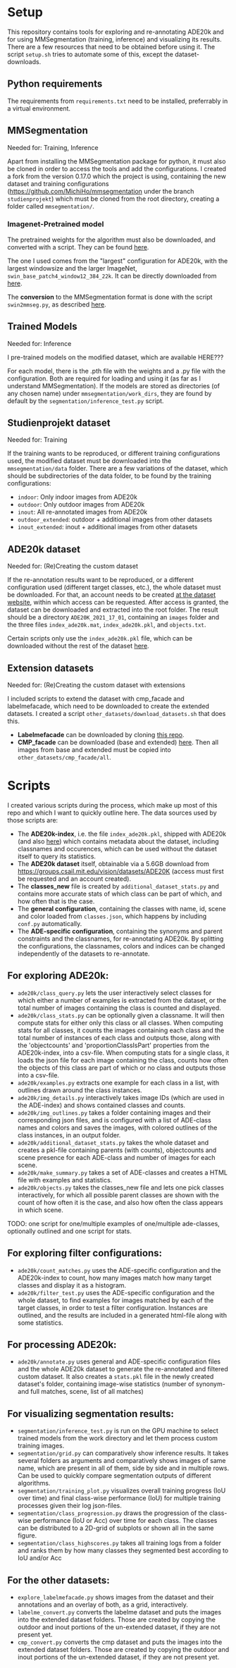 # Setup

This repository contains tools for exploring and re-annotating ADE20k and for using MMSegmentation (training, inference) and visualizing its results. There are a few resources that need to be obtained before using it. The script `setup.sh` tries to automate some of this, except the dataset-downloads.

## Python requirements

The requirements from `requirements.txt` need to be installed, preferrably in a virtual environment. 

## MMSegmentation

Needed for: Training, Inference

Apart from installing the MMSegmentation package for python, it must also be cloned in order to access the tools and add the configurations. I created a fork from the version 0.17.0 which the project is using, containing the new dataset and training configurations (https://github.com/MichiHo/mmsegmentation under the branch `studienprojekt`) which must be cloned from the root directory, creating a folder called `mmsegmentation/`.

### Imagenet-Pretrained model

The pretrained weights for the algorithm must also be downloaded, and converted with a script. They can be found [here](https://github.com/microsoft/Swin-Transformer#main-results-on-imagenet-with-pretrained-models).

The one I used comes from the "largest" configuration for ADE20k, with the largest windowsize and the larger ImageNet, `swin_base_patch4_window12_384_22k`. 
It can be directly downloaded from [here](https://github.com/SwinTransformer/storage/releases/download/v1.0.0/swin_base_patch4_window12_384_22k.pth).

The **conversion** to the MMSegmentation format is done with the script `swin2mmseg.py`, as described [here](https://github.com/open-mmlab/mmsegmentation/blob/master/configs/swin/README.md#usage).

## Trained Models

Needed for: Inference

I pre-trained models on the modified dataset, which are available HERE???

For each model, there is the .pth file with the weights and a .py file with the configuration. Both are required for loading and using it (as far as I understand MMSegmentation). If the models are stored as directories (of any chosen name) under `mmsegmentation/work_dirs`, they are found by default by the `segmentation/inference_test.py` script.

## Studienprojekt dataset

Needed for: Training

If the training wants to be reproduced, or different training configurations used, the modified dataset must be downloaded into the `mmsegmentation/data` folder. There are a few variations of the dataset, which should be subdirectories of the data folder, to be found by the training configurations:

-   `indoor`: Only indoor images from ADE20k
-   `outdoor`: Only outdoor images from ADE20k
-   `inout`: All re-annotated images from ADE20k
-   `outdoor_extended`: outdoor + additional images from other datasets
-   `inout_extended`: inout + additional images from other datasets

## ADE20k dataset

Needed for: (Re)Creating the custom dataset

If the re-annotation results want to be reproduced, or a different configuration used (different target classes, etc.), the whole dataset must be downloaded. For that, an account needs to be created [at the dataset website](https://groups.csail.mit.edu/vision/datasets/ADE20K/), within which access can be requested. After access is granted, the dataset can be downloaded and extracted into the root folder. The result should be a directory `ADE20K_2021_17_01`, containing an `images` folder and the three files `index_ade20k.mat`, `index_ade20k.pkl`, and `objects.txt`. 

Certain scripts only use the `index_ade20k.pkl` file, which can be downloaded without the rest of the dataset [here](http://groups.csail.mit.edu/vision/datasets/ADE20K/toolkit/index_ade20k.pkl).

## Extension datasets

Needed for: (Re)Creating the custom dataset with extensions

I included scripts to extend the dataset with cmp_facade and labelmefacade, which need to be downloaded to create the extended datasets. I created a script `other_datasets/download_datasets.sh` that does this.

-   **Labelmefacade** can be downloaded by cloning [this repo](https://github.com/cvjena/labelmefacade.git).
-   **CMP_facade** can be downloaded (base and extended) [here](https://cmp.felk.cvut.cz/~tylecr1/facade/). Then all images from base and extended must be copied into `other_datasets/cmp_facade/all`.


# Scripts

I created various scripts during the process, which make up most of this repo and which I want to quickly outline here. The data sources used by those scripts are:

-   The **ADE20k-index**, i.e. the file `index_ade20k.pkl`, shipped with ADE20k (and also [here](http://groups.csail.mit.edu/vision/datasets/ADE20K/toolkit/index_ade20k.pkl)) which contains metadata about the dataset, including classnames and occurences, which can be used without the dataset itself to query its statistics.
-   The **ADE20k dataset** itself, obtainable via a 5.6GB download from https://groups.csail.mit.edu/vision/datasets/ADE20K (access must first be requested and an account created).
-   The **classes_new** file is created by `additional_dataset_stats.py` and contains more accurate stats of which class can be part of which, and how often that is the case.
-   The **general configuration**, containing the classes with name, id, scene and color loaded from `classes.json`, which happens by including `conf.py` automatically.
-   The **ADE-specific configuration**, containing the synonyms and parent constraints and the classnames, for re-annotating ADE20k. By splitting the configurations, the classnames, colors and indices can be changed independently of the datasets to re-annotate.



## For exploring ADE20k:

-   `ade20k/class_query.py` lets the user interactively select classes for which either a number of examples is extracted from the dataset, or the total number of images containing the class is counted and displayed.
-   `ade20k/class_stats.py` can be optionally given a classname. It will then compute stats for either only this class or all classes. When computing stats for all classes, it counts the images containing each class and the total number of instances of each class and outputs those, along with the 'objectcounts' and 'proportionClassIsPart' properties from the ADE20k-index, into a csv-file. When computing stats for a single class, it loads the json file for each image containing the class, counts how often the objects of this class are part of which or no class and outputs those into a csv-file.
-   `ade20k/examples.py` extracts one example for each class in a list, with outlines drawn around the class instances.
-   `ade20k/img_details.py` interactively takes image IDs (which are used in the ADE-index) and shows contained classes and counts.
-   `ade20k/img_outlines.py` takes a folder containing images and their corresponding json files, and is configured with a list of ADE-class names and colors and saves the images, with colored outlines of the class instances, in an output folder.
-   `ade20k/additional_dataset_stats.py` takes the whole dataset and creates a pkl-file containing parents (with counts), objectcounts and scene presence for each ADE-class and number of images for each scene.
-   `ade20k/make_summary.py` takes a set of ADE-classes and creates a HTML file with examples and statistics.
-   `ade20k/objects.py` takes the classes_new file and lets one pick classes interactively, for which all possible parent classes are shown with the count of how often it is the case, and also how often the class appears in which scene.

TODO: one script for one/multiple examples of one/multiple ade-classes, optionally outlined
and one script for stats.

## For exploring filter configurations:

-   `ade20k/count_matches.py` uses the ADE-specific configuration and the ADE20k-index to count, how many images match how many target classes and display it as a histogram.
-   `ade20k/filter_test.py` uses the ADE-specific configuration and the whole dataset, to find examples for images matched by each of the target classes, in order to test a filter configuration. Instances are outlined, and the results are included in a generated html-file along with some statistics.

## For processing ADE20k:

-   `ade20k/annotate.py` uses general and ADE-specific configuration files and the whole ADE20k dataset to generate the re-annotated and filtered custom dataset. It also creates a `stats.pkl` file in the newly created dataset's folder, containing image-wise statistics (number of synonym- and full matches, scene, list of all matches)

## For visualizing segmentation results:

-   `segmentation/inference_test.py` is run on the GPU machine to select trained models from the work directory and let them process custom training images. 
-   `segmentation/grid.py` can comparatively show inference results. It takes several folders as arguments and comparatively shows images of same name, which are present in all of them, side by side and in multiple rows. Can be used to quickly compare segmentation outputs of different algorithms.
-   `segmentation/training_plot.py` visualizes overall training progress (IoU over time) and final class-wise performance (IoU) for multiple training processes given their log json-files.
-   `segmentation/class_progression.py` draws the progression of the class-wise performance (IoU or Acc) over time for each class. The classes can be distributed to a 2D-grid of subplots or shown all in the same figure.
-   `segmentation/class_highscores.py` takes all training logs from a folder and ranks them by how many classes they segmented best according to IoU and/or Acc 

## For the other datasets:

-   `explore_labelmefacade.py` shows images from the dataset and their annotations and an overlay of both, as a grid, interactively.
-   `labelme_convert.py` converts the labelme dataset and puts the images into the extended dataset folders. Those are created by copying the outdoor and inout portions of the un-extended dataset, if they are not present yet.
-   `cmp_convert.py` converts the cmp dataset and puts the images into the extended dataset folders. Those are created by copying the outdoor and inout portions of the un-extended dataset, if they are not present yet.